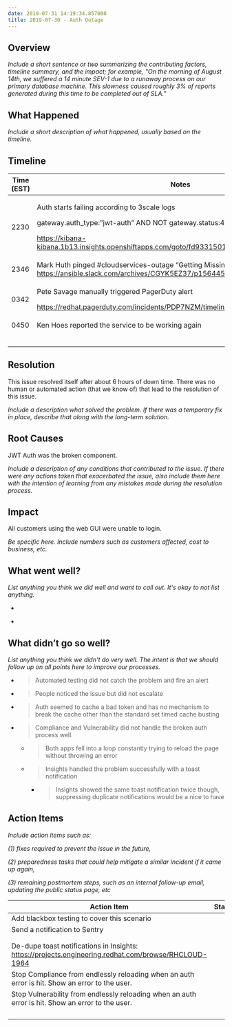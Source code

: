 ```yaml
---
date: 2019-07-31 14:19:34.857000
title: 2019-07-30 - Auth Outage
---
```

## <span dir="ltr">Overview</span>

*<span dir="ltr">Include a short sentence or two summarizing the
contributing factors, timeline summary, and the impact; for example, "On
the morning of August 14th, we suffered a 14 minute SEV-1 due to a
runaway process on our primary database machine. This slowness caused
roughly 3% of reports generated during this time to be completed out of
SLA."</span>*

<span dir="ltr"></span>

## <span dir="ltr">What Happened</span>

*<span dir="ltr">Include a short description of what happened, usually
based on the timeline.</span>*

<span dir="ltr"></span>

## <span dir="ltr">Timeline</span>

<table>
<thead>
<tr class="header">
<th><strong><span dir="ltr">Time (EST)</span></strong></th>
<th><strong><span dir="ltr">Notes</span></strong></th>
</tr>
</thead>
<tbody>
<tr class="odd">
<td><span dir="ltr">2230</span></td>
<td><p><span dir="ltr">Auth starts failing according to 3scale logs</span></p>
<p><span dir="ltr">gateway.auth_type:”jwt-auth” AND NOT gateway.status:401</span></p>
<p><span dir="ltr"><a href="https://kibana-kibana.1b13.insights.openshiftapps.com/goto/fd933150179ae87f8863587c8dabe761"><span class="underline">https://kibana-kibana.1b13.insights.openshiftapps.com/goto/fd933150179ae87f8863587c8dabe761</span></a></span></p></td>
</tr>
<tr class="even">
<td><span dir="ltr">2346</span></td>
<td><span dir="ltr">Mark Huth pinged #cloudservices-outage “Getting Missing Authentication errors” <a href="https://ansible.slack.com/archives/CGYK5EZ37/p1564458381000500"><span class="underline">https://ansible.slack.com/archives/CGYK5EZ37/p1564458381000500</span></a></span></td>
</tr>
<tr class="odd">
<td><span dir="ltr">0342</span></td>
<td><p><span dir="ltr">Pete Savage manually triggered PagerDuty alert</span></p>
<p><span dir="ltr"><a href="https://redhat.pagerduty.com/incidents/PDP7NZM/timeline"><span class="underline">https://redhat.pagerduty.com/incidents/PDP7NZM/timeline</span></a></span></p></td>
</tr>
<tr class="even">
<td><span dir="ltr">0450</span></td>
<td><span dir="ltr">Ken Hoes reported the service to be working again</span></td>
</tr>
<tr class="odd">
<td><span dir="ltr"></span></td>
<td><span dir="ltr"></span></td>
</tr>
<tr class="even">
<td><span dir="ltr"></span></td>
<td><span dir="ltr"></span></td>
</tr>
<tr class="odd">
<td><span dir="ltr"></span></td>
<td><span dir="ltr"></span></td>
</tr>
<tr class="even">
<td><span dir="ltr"></span></td>
<td><span dir="ltr"></span></td>
</tr>
<tr class="odd">
<td><span dir="ltr"></span></td>
<td><span dir="ltr"></span></td>
</tr>
<tr class="even">
<td><span dir="ltr"></span></td>
<td><span dir="ltr"></span></td>
</tr>
</tbody>
</table>

<span dir="ltr"></span>

## <span dir="ltr">Resolution</span>

<span dir="ltr">This issue resolved itself after about 6 hours of down
time. There was no human or automated action (that we know of) that lead
to the resolution of this issue.</span>

<span dir="ltr"></span>

*<span dir="ltr">Include a description what solved the problem. If there
was a temporary fix in place, describe that along with the long-term
solution.</span>*

<span dir="ltr"></span>

## <span dir="ltr">Root Causes</span>

<span dir="ltr">JWT Auth was the broken component.</span>

<span dir="ltr"></span>

*<span dir="ltr">Include a description of any conditions that
contributed to the issue. If there were any actions taken that
exacerbated the issue, also include them here with the intention of
learning from any mistakes made during the resolution process.</span>*

<span dir="ltr"></span>

## <span dir="ltr">Impact</span>

<span dir="ltr">All customers using the web GUI were unable to
login.</span>

<span dir="ltr"></span>

*<span dir="ltr">Be specific here. Include numbers such as customers
affected, cost to business, etc.</span>*

<span dir="ltr"></span>

<span dir="ltr"></span>

## <span dir="ltr">What went well?</span>

*<span dir="ltr">List anything you think we did well and want to call
out. It's okay to not list anything.</span>*

  - > <span dir="ltr"></span>

  - > <span dir="ltr"></span>

<span dir="ltr"></span>

## <span dir="ltr">What didn’t go so well?</span>

*<span dir="ltr">List anything you think we didn't do very well. The
intent is that we should follow up on all points here to improve our
processes.</span>*

  - > <span dir="ltr">Automated testing did not catch the problem and
    > fire an alert</span>

  - > <span dir="ltr">People noticed the issue but did not
    > escalate</span>

  - > <span dir="ltr">Auth seemed to cache a bad token and has no
    > mechanism to break the cache other than the standard set timed
    > cache busting</span>

  - > <span dir="ltr">Compliance and Vulnerability did not handle the
    > broken auth process well.</span>
    
      - > <span dir="ltr">Both apps fell into a loop constantly trying
        > to reload the page without throwing an error</span>
    
      - > <span dir="ltr">Insights handled the problem successfully with
        > a toast notification</span>
        
          - > <span dir="ltr">Insights showed the same toast
            > notification twice though, suppressing duplicate
            > notifications would be a nice to have</span>

<span dir="ltr"></span>

## <span dir="ltr">Action Items</span>

*<span dir="ltr">Include action items such as:</span>*

*<span dir="ltr">(1) fixes required to prevent the issue in the
future,</span>*

*<span dir="ltr">(2) preparedness tasks that could help mitigate a
similar incident if it came up again,</span>*

*<span dir="ltr">(3) remaining postmortem steps, such as an internal
follow-up email, updating the public status page, etc</span>*

<span dir="ltr"></span>

<span dir="ltr"></span>

<table>
<thead>
<tr class="header">
<th><strong><span dir="ltr">Action Item</span></strong></th>
<th><strong><span dir="ltr">Status</span></strong></th>
</tr>
</thead>
<tbody>
<tr class="odd">
<td><span dir="ltr">Add blackbox testing to cover this scenario</span></td>
<td><span dir="ltr"></span></td>
</tr>
<tr class="even">
<td><span dir="ltr">Send a notification to Sentry</span></td>
<td><span dir="ltr"></span></td>
</tr>
<tr class="odd">
<td><span dir="ltr"></span></td>
<td><span dir="ltr"></span></td>
</tr>
<tr class="even">
<td><span dir="ltr"></span></td>
<td><span dir="ltr"></span></td>
</tr>
<tr class="odd">
<td><span dir="ltr">De-dupe toast notifications in Insights: <a href="https://projects.engineering.redhat.com/browse/RHCLOUD-1964"><span class="underline">https://projects.engineering.redhat.com/browse/RHCLOUD-1964</span></a></span></td>
<td><span dir="ltr"></span></td>
</tr>
<tr class="even">
<td><span dir="ltr">Stop Compliance from endlessly reloading when an auth error is hit. Show an error to the user.</span></td>
<td><span dir="ltr"></span></td>
</tr>
<tr class="odd">
<td><span dir="ltr">Stop Vulnerability from endlessly reloading when an auth error is hit. Show an error to the user.</span></td>
<td><span dir="ltr"></span></td>
</tr>
<tr class="even">
<td><span dir="ltr"></span></td>
<td><span dir="ltr"></span></td>
</tr>
<tr class="odd">
<td><span dir="ltr"></span></td>
<td><span dir="ltr"></span></td>
</tr>
<tr class="even">
<td><span dir="ltr"></span></td>
<td><span dir="ltr"></span></td>
</tr>
<tr class="odd">
<td><span dir="ltr"></span></td>
<td><span dir="ltr"></span></td>
</tr>
</tbody>
</table>

<span dir="ltr"></span>

<span dir="ltr"></span>

<span dir="ltr"></span>
